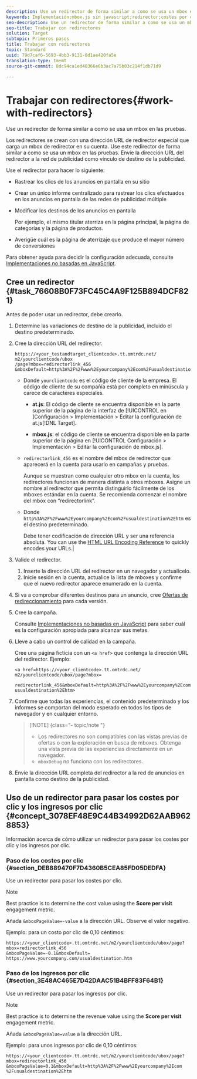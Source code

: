 ```yaml
---
description: Use un redirector de forma similar a como se usa un mbox en las pruebas.
keywords: Implementación;mbox.js sin javascript;redirector;costes por clic;ingresos por clic
seo-description: Use un redirector de forma similar a como se usa un mbox en las pruebas.
seo-title: Trabajar con redirectores
solution: Target
subtopic: Primeros pasos
title: Trabajar con redirectores
topic: Standard
uuid: 79d7caf6-5693-4bb3-9131-8d1ae420fa5e
translation-type: tm+mt
source-git-commit: 8dc94ca1ed48366e6b3ac7a75b03c214f1db71d9

---
```



# Trabajar con redirectores{#work-with-redirectors}

Use un redirector de forma similar a como se usa un mbox en las pruebas.

Los redirectores se crean con una dirección URL de redirector especial que carga un mbox de redirector en su cuenta. Use este redirector de forma similar a como se usa un mbox en las pruebas. Envíe la dirección URL del redirector a la red de publicidad como vínculo de destino de la publicidad.

Use el redirector para  hacer lo siguiente:

* Rastrear los clics de los anuncios en pantalla en su sitio
* Crear un único informe centralizado para rastrear los clics efectuados en los anuncios en pantalla de las redes de publicidad múltiple
* Modificar los destinos de los anuncios en pantalla

   Por ejemplo, el mismo titular aterriza en la página principal, la página de categorías y la página de productos.

* Averigüe cuál es la página de aterrizaje que produce el mayor número de conversiones

Para obtener ayuda para decidir la configuración adecuada, consulte  [Implementaciones no basadas en JavaScript](../../c-implementing-target/c-non-javascript-based-implementation/non-javascript-based-implementation.md#concept_4799C58B081A43F6B3B8CC25A8D5D7C4).

## Cree un redirector {#task_76608B0F73FC45C4A9F125B894DCF821}

Antes de poder usar un redirector, debe crearlo.

1. Determine las variaciones de destino de la publicidad, incluido el destino predeterminado.
1. Cree la dirección URL del redirector.

   ```
   https://<your_testandtarget_clientcode>.tt.omtrdc.net/​m2/yourclientcode/ubox
   /​page?mbox=redirectorlink_456
   &mboxDefault=http%3A%2F%2Fwww%2Eyourcompany%2Ecom%2Fusualdestination%2Ehtm
   ```

   * Donde `yourclientcode` es el código de cliente de la empresa. El código de cliente de su compañía está por completo en minúscula y carece de caracteres especiales.

      * **at.js**: El código de cliente se encuentra disponible en la parte superior de la página de la interfaz de [!UICONTROL  en ]Configuración &gt; Implementación &gt; Editar la configuración de at.js[!DNL Target].

      * **mbox.js**: el código de cliente se encuentra disponible en la parte superior de la página en [!UICONTROL Configuración &gt; Implementación &gt; Editar la configuración de mbox.js].
   * `redirectorlink_456` es el nombre del mbox de redirector que aparecerá en la cuenta para usarlo en campañas y pruebas.

      Aunque se muestran como cualquier otro mbox en la cuenta, los redirectores funcionan de manera distinta a otros mboxes. Asigne un nombre al redirector que permita distinguirlo fácilmente de los mboxes estándar en la cuenta.  Se recomienda comenzar el nombre del mbox con “redirectorlink”.

   * Donde `http%3A%2F%2Fwww%2Eyourcompany%2Ecom%2Fusualdestination%2Ehtm` es el destino predeterminado.

      Debe tener codificación de dirección URL y ser una referencia absoluta. You can use the [HTML URL Encoding Reference](https://www.w3schools.com/tags/ref_urlencode.asp) to quickly encodes your URLs.|



1. Valide el redirector.
   1. Inserte la dirección URL del redirector en un navegador y actualícelo.
   1. Inicie sesión en la cuenta, actualice la lista de mboxes y confirme que el nuevo redirector aparece enumerado en la cuenta.
1. Si va a comprobar diferentes destinos para un anuncio, cree [Ofertas de redireccionamiento](../../c-experiences/c-visual-experience-composer/redirect-offer.md#task_9578678D42784F5EB9638F8AC8C911FA) para cada versión.
1. Cree la campaña.

   Consulte [Implementaciones no basadas en JavaScript](../../c-implementing-target/c-non-javascript-based-implementation/non-javascript-based-implementation.md#concept_4799C58B081A43F6B3B8CC25A8D5D7C4) para saber cuál es la configuración apropiada para alcanzar sus metas.
1. Lleve a cabo un control de calidad en la campaña.

   Cree una página ficticia con un `<a href>` que contenga la dirección URL del redirector. Ejemplo:

   ```
   <a href=https://<your_clientcode>.tt.omtrdc.net/​m2/yourclientcode/ubox/​page?mbox=
   
   redirectorlink_456&mboxDefault=http%3A%2F%2Fwww%2Eyourcompany%2Ecom%2F​usualdestination%2Ehtm>
   ```

1. Confirme que todas las experiencias, el contenido predeterminado y los informes se comportan del modo esperado en todos los tipos de navegador y en cualquier entorno.

   >[!NOTE] {class="- topic/note "}
   >
   >* Los redirectores no son compatibles con las vistas previas de ofertas o con la exploración en busca de mboxes. Obtenga una vista previa de las experiencias directamente en un navegador.
   >* `mboxDebug` no funciona con los redirectores.


1. Envíe la dirección URL completa del redirector a la red de anuncios en pantalla como destino de la publicidad.

## Uso de un redirector para pasar los costes por clic y los ingresos por clic {#concept_3078EF48E9C44B34992D62AAB9628853}

Información acerca de cómo utilizar un redirector para pasar los costes por clic y los ingresos por clic.

### Paso de los costes por clic {#section_DEB889470F7D4360B5CEA85FD05DEDFA}

Use un redirector para pasar los costes por clic.

>[!NOTE]
>
>Best practice is to determine the cost value using the **Score per visit** engagement metric.

Añada `&mboxPageValue=-value` a la dirección URL. Observe el valor negativo.

Ejemplo: para un costo por clic de 0,10 céntimos:

```
https://<your_clientcode>.tt.omtrdc.net/​m2/yourclientcode/ubox/​page?mbox=redirectorlink_456
&mboxPageValue=-0.1&mboxDefault=​https://www.yourcompany.com/usualdestination.htm
```

### Paso de los ingresos por clic  {#section_3E48AC465E7D42DAAC51B4BFF83F64B1}

Use un redirector para pasar los ingresos por clic.

>[!NOTE]
>
>Best practice is to determine the revenue value using the **Score per visit** engagement metric.

Añada `&mboxPageValue=value` a la dirección URL.

Ejemplo: para unos ingresos por clic de 0,10 céntimos:

```
https://<​your_clientcode>​​​​.tt​​.omtrdc​.net/​​m2/​yourclientcode/​ubox/​​​page?mbox=redirectorlink_456
&mboxPageValue=0.1​&mbox​Default=​​http%3A%2F%2Fwww%2E​yourcompany%2Ecom​%2Fusualdestination%2Ehtm
```
